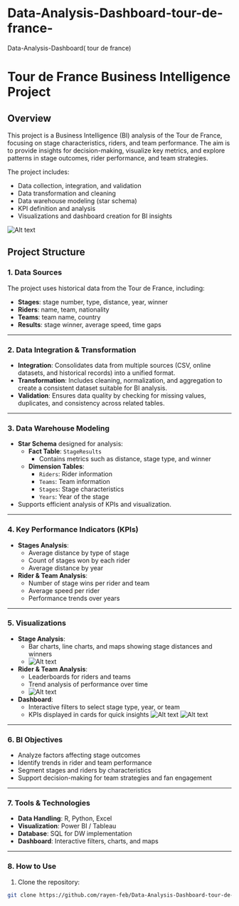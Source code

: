 # Data-Analysis-Dashboard-tour-de-france-
Data-Analysis-Dashboard( tour de france) 
# Tour de France Business Intelligence Project

## Overview
This project is a Business Intelligence (BI) analysis of the Tour de France, focusing on stage characteristics, riders, and team performance. The aim is to provide insights for decision-making, visualize key metrics, and explore patterns in stage outcomes, rider performance, and team strategies.

The project includes:

- Data collection, integration, and validation
- Data transformation and cleaning
- Data warehouse modeling (star schema)
- KPI definition and analysis
- Visualizations and dashboard creation for BI insights
  
![Alt text](/edit/main/1.jpg)


## Project Structure

### 1. Data Sources
The project uses historical data from the Tour de France, including:

- **Stages**: stage number, type, distance, year, winner
- **Riders**: name, team, nationality
- **Teams**: team name, country
- **Results**: stage winner, average speed, time gaps

---

### 2. Data Integration & Transformation
- **Integration**: Consolidates data from multiple sources (CSV, online datasets, and historical records) into a unified format.
- **Transformation**: Includes cleaning, normalization, and aggregation to create a consistent dataset suitable for BI analysis.
- **Validation**: Ensures data quality by checking for missing values, duplicates, and consistency across related tables.

---

### 3. Data Warehouse Modeling
- **Star Schema** designed for analysis:
  - **Fact Table**: `StageResults`
    - Contains metrics such as distance, stage type, and winner
  - **Dimension Tables**:
    - `Riders`: Rider information
    - `Teams`: Team information
    - `Stages`: Stage characteristics
    - `Years`: Year of the stage
- Supports efficient analysis of KPIs and visualization.

---

### 4. Key Performance Indicators (KPIs)
- **Stages Analysis**:
  - Average distance by type of stage
  - Count of stages won by each rider
  - Average distance by year
- **Rider & Team Analysis**:
  - Number of stage wins per rider and team
  - Average speed per rider
  - Performance trends over years

---

### 5. Visualizations
- **Stage Analysis**:
  - Bar charts, line charts, and maps showing stage distances and winners
  - ![Alt text](images/6.jpg)
- **Rider & Team Analysis**:
  - Leaderboards for riders and teams
  - Trend analysis of performance over time
  - ![Alt text](images/5.jpg)
- **Dashboard**:
  - Interactive filters to select stage type, year, or team
  - KPIs displayed in cards for quick insights
![Alt text](images/1.jpg)
![Alt text](images/3.jpg)
---

### 6. BI Objectives
- Analyze factors affecting stage outcomes
- Identify trends in rider and team performance
- Segment stages and riders by characteristics
- Support decision-making for team strategies and fan engagement

---

### 7. Tools & Technologies
- **Data Handling**: R, Python, Excel
- **Visualization**: Power BI / Tableau
- **Database**: SQL for DW implementation
- **Dashboard**: Interactive filters, charts, and maps

---

### 8. How to Use
1. Clone the repository:
```bash
git clone https://github.com/rayen-feb/Data-Analysis-Dashboard-tour-de-france-/
